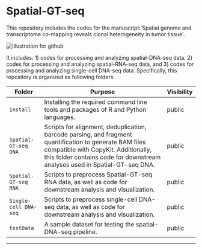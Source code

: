 # Spatial-GT-seq

This repository includes the codes for the manuscript:'Spatial genome and transcriptome co-mapping reveals clonal heterogeneity in tumor tissue'.


![illustration for github](https://github.com/user-attachments/assets/0b5e3163-86e3-4958-bbe9-35fbfc6ed779)



It includes: 1) codes for processing and analyzing spatial-DNA-seq data, 2) codes for processing and analyzing spatial-RNA-seq data, and 3) codes for processing and analyzing single-cell DNA-seq data. Specifically, this repository is organized as following folders:


| Folder                | Purpose                                                                                                                                             | Visibility |
|-----------------------|-----------------------------------------------------------------------------------------------------------------------------------------------------|------------|
| `install`             | Installing the required command line tools and packages of R and Python languages.                                                          | public     |
| `Spatial-GT-seq DNA`     | Scripts for alignment, deduplication, barcode parsing, and fragment quantification to generate BAM files compatible with CopyKit. Additionally, this folder contains code for downstream analyses used in Spatial-GT-seq DNA.        | public     |
| `Spatial-GT-seq RNA`     | Scripts to preprocess Spatial-GT-seq RNA data, as well as code for downstream analysis and visualization.                                  | public     |
| `Single-cell DNA-seq` | Scripts to preprocess single-cell DNA-seq data, as well as code for downstream analysis and visualization.                                  | public   |
| `testData`            | A sample dataset for testing the spatial-DNA-seq pipeline.                                                                                  | public    |


---

